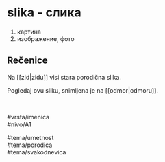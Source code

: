 # slika - слика

1. картина  
2. изображение, фото

## Rečenice

Na [[zid|zidu]] visi stara porodična slika.

Pogledaj ovu sliku, snimljena je na [[odmor|odmoru]].

<br>

#vrsta/imenica  
#nivo/A1  

#tema/umetnost  
#tema/porodica  
#tema/svakodnevica  
